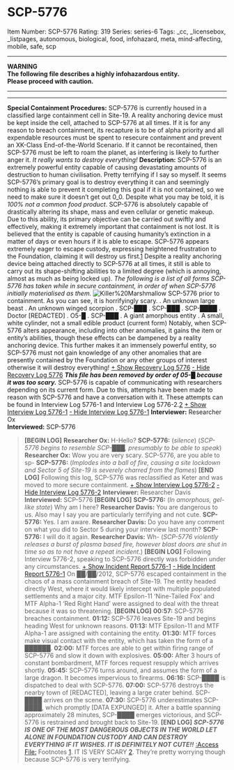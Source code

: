 # SCP-5776
Item Number: SCP-5776
Rating: 319
Series: series-6
Tags: _cc, _licensebox, _listpages, autonomous, biological, food, infohazard, meta, mind-affecting, mobile, safe, scp

---

**WARNING**  
**The following file describes a highly infohazardous entity.**  
**Please proceed with caution.**
* * *
* * *
**Special Containment Procedures:** SCP-5776 is currently housed in a classified large containment cell in Site-19. A reality anchoring device must be kept inside the cell, attached to SCP-5776 at all times. If it is for any reason to breach containment, its recapture is to be of alpha priority and all expendable resources must be spent to resecure containment and prevent an XK-Class End-of-the-World Scenario. If it cannot be recontained, then SCP-5776 must be left to roam the planet, as interfering is likely to further anger it. _It really wants to destroy everything!_
**Description:** SCP-5776 is an extremely powerful entity capable of causing devastating amounts of destruction to human civilisation. Pretty terrifying if I say so myself. It seems SCP-5776’s primary goal is to destroy everything it can and seemingly nothing is able to prevent it completing this goal if it is not contained, so we need to make sure it doesn’t get out 0_0.
Despite what you may be told, it is _100% not a common food product_.
SCP-5776 is absolutely capable of drastically altering its shape, mass and even cellular or genetic makeup. Due to this ability, its primary objective can be carried out swiftly and effectively, making it extremely important that containment is not lost. It is believed that the entity is capable of causing humanity’s extinction in a matter of days or even hours if it is able to escape. SCP-5776 appears extremely eager to escape custody, expressing heightened frustration to the Foundation, claiming it will destroy us first.[1](javascript:;)
Despite a reality anchoring device being attached directly to SCP-5776 at all times, it still is able to carry out its shape-shifting abilities to a limited degree (which is annoying, almost as much as being locked up). _The following is a list of all forms SCP-5776 has taken while in secure containment, in order of when SCP-5776 initially materialised as them._
![Killer%20Marshmallow](http://scp-wiki.wikidot.com/local--files/scp-5776/Killer%20Marshmallow)
SCP-5776 prior to containment. As you can see, it is horrifyingly scary.
. An unknown large beast
. An unknown winged scorpion
. SCP-███
. SCP-███
. SCP-████
. Doctor [REDACTED]
. O5-█
. SCP-███
. A giant amorphous entity
. A small, white cylinder, not a small edible product (current form)
Notably, when SCP-5776 alters appearance, including into other anomalies, it gains the item or entity’s abilities, though these effects can be dampened by a reality anchoring device. This further makes it an immensely powerful entity, so SCP-5776 must not gain knowledge of any other anomalies that are presently contained by the Foundation or any other groups of interest otherwise it will destroy everything!
[\+ Show Recovery Log 5776](javascript:;)
[\- Hide Recovery Log 5776](javascript:;)
**_This file has been removed by order of 05-█ because it was too scary._**
SCP-5776 is capable of communicating with researchers depending on its current form. Due to this, attempts have been made to reason with SCP-5776 and have a conversation with it. These attempts can be found in Interview Log 5776-1 and Interview Log 5776-2.[2](javascript:;)
[\+ Show Interview Log 5776-1](javascript:;)
[\- Hide Interview Log 5776-1](javascript:;)
**Interviewer:** Researcher Ox  
**Interviewed:** SCP-5776
> **[BEGIN LOG]**
> **Researcher Ox:** H-Hello?
> **SCP-5776:** (_silence_)
> (_SCP-5776 begins to resemble SCP-███, presumably to be able to speak_)
> **Researcher Ox:** Wow you are very scary. SCP-5776, are you able to sp-
> **SCP-5776:** (_Implodes into a ball of fire, causing a site lockdown and Sector 5 of Site-19 is severely charred from the flames_)
> **[END LOG]**
Following this log, SCP-5776 was reclassified as Keter and was moved to more secure containment.
[\+ Show Interview Log 5776-2](javascript:;)
[\- Hide Interview Log 5776-2](javascript:;)
**Interviewer:** Researcher Davis  
**Interviewed:** SCP-5776
> **[BEGIN LOG]**
> **SCP-5776:** (_In amorphous, gel-like state_) Why am I here?
> **Researcher Davis:** You are dangerous to us. Also may I say you are particularly terrifying and not cute.
> **SCP-5776:** Yes. I am aware.
> **Researcher Davis:** Do you have any comment on what you did to Sector 5 during your interview last month?
> **SCP-5776:** I will do it again.
> **Researcher Davis:** Wh-
> (_SCP-5776 violently releases a burst of plasma based fire, however blast doors are shut in time so as to not have a repeat incident._)
> **[BEGIN LOG]**
Following Interview 5776-2, speaking to SCP-5776 directly was forbidden under any circumstances.
[\+ Show Incident Report 5776-1](javascript:;)
[\- Hide Incident Report 5776-1](javascript:;)
On ██/██/2012, SCP-5776 escaped containment in the chaos of a mass containment breach of Site-19. The entity headed directly West, where it would likely intercept with multiple populated settlements and a major city. MTF Epsilon-11 ‘Nine-Tailed Fox’ and MTF Alpha-1 ‘Red Right Hand’ were assigned to deal with the threat because it was so threatening.
> **[BEGIN LOG]**
> **00:57:** SCP-5776 breaches containment.
> **01:12:** SCP-5776 leaves Site-19 and begins heading West for unknown reasons.
> **01:13:** MTF Epsilon-11 and MTF Alpha-1 are assigned with containing the entity.
> **01:30:** MTF forces make visual contact with the entity, which has taken the form of a ██████.
> **02:00:** MTF forces are able to get within firing range of SCP-5776 and slow it down with explosives.
> **05:00:** After 3 hours of constant bombardment, MTF forces request resupply which arrives shortly.
> **05:45:** SCP-5776 turns around, and assumes the form of a large dragon. It becomes impervious to firearms.
> **06:16:** SCP-████ is dispatched to deal with SCP-5776.
> **07:00:** SCP-5776 destroys the nearby town of [REDACTED], leaving a large crater behind. SCP-████ arrives on the scene.
> **07:30:** SCP-5776 underestimates SCP-████, which promptly [DATA EXPUNGED] it. After a battle spanning approximately 28 minutes, SCP-████ emerges victorious, and SCP-5776 is restrained and brought back to Site-19.
> **[END LOG]**
**_SCP-5776 IS ONE OF THE MOST DANGEROUS OBJECTS IN THE WORLD LET ALONE IN FOUNDATION CUSTODY AND CAN DESTROY EVERYTHING IF IT WISHES. IT IS DEFINITELY NOT CUTE!!_**
[:Access File:](https://scp-wiki.wikidot.com/SCP-5776/offset/1)
Footnotes
[1](javascript:;). IT IS VERY SCARY
[2](javascript:;). They’re pretty worrying though because SCP-5776 is very terrifying.